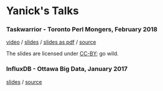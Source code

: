 # Yanick's Talks

### Taskwarrior - Toronto Perl Mongers, February 2018

[video](https://youtu.be/FrCES7Zo9h4) /
[slides](https://yanick.github.io/talks/taskwarrior/static) /
[slides as pdf](https://yanick.github.io/talks/taskwarrior/Taskwarrior-and-Kusarigama.pdf) /
[source](https://github.com/yanick/talks/tree/master/taskwarrior) 

The slides are licensed under [CC-BY](https://github.com/yanick/talks/tree/master/taskwarrior/LICENSE-CC-BY.txt); go wild.

### InfluxDB - Ottawa Big Data, January 2017

[slides](https://yanick.github.io/talks/influxdb/static) /
[source](https://github.com/yanick/talks/tree/master/influxdb) 
